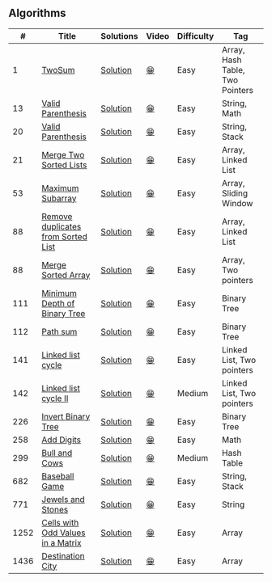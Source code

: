 ## Algorithms

|  #  |      Title     |   Solutions   | Video  | Difficulty  | Tag
|-----|----------------|---------------|--------|-------------|-------------
|1|[TwoSum](https://leetcode.com/problems/two-sum/)|[Solution](_1.ts) | [:grin:]() |Easy|Array, Hash Table, Two Pointers|
|13|[Valid Parenthesis](https://leetcode.com/problems/roman-to-integer/)|[Solution](_13.ts) | [:grin:]() |Easy|String, Math|
|20|[Valid Parenthesis](https://leetcode.com/problems/valid-parentheses/)|[Solution](_20.ts) | [:grin:]() |Easy|String, Stack|
|21|[Merge Two Sorted Lists](https://leetcode.com/problems/merge-two-sorted-lists/)|[Solution](_21.ts) | [:grin:]() |Easy|Array, Linked List|
|53|[Maximum Subarray](https://leetcode.com/problems/maximum-subarray/)|[Solution](_53.ts) | [:grin:]() |Easy|Array, Sliding Window|
|88|[Remove duplicates from Sorted List](https://leetcode.com/problems/remove-duplicates-from-sorted-list/)|[Solution](_83.js) | [:grin:]() |Easy|Array, Linked List|
|88|[Merge Sorted Array](https://leetcode.com/problems/merge-sorted-array/)|[Solution](_88.ts) | [:grin:]() |Easy|Array, Two pointers|
|111|[Minimum Depth of Binary Tree](https://leetcode.com/problems/minimum-depth-of-binary-tree/)|[Solution](_111.ts) | [:grin:]() |Easy|Binary Tree|
|112|[Path sum](https://leetcode.com/problems/path-sum/)|[Solution](_112.ts) | [:grin:]() |Easy|Binary Tree|
|141|[Linked list cycle](https://leetcode.com/problems/linked-list-cycle/)|[Solution](_141.js) | [:grin:]() |Easy|Linked List, Two pointers|
|142|[Linked list cycle II](https://leetcode.com/problems/linked-list-cycle-ii/)|[Solution](_142.js) | [:grin:]() |Medium|Linked List, Two pointers|
|226|[Invert Binary Tree](https://leetcode.com/problems/invert-binary-tree/)|[Solution](_226.ts) | [:grin:]() |Easy|Binary Tree|
|258|[Add Digits](https://leetcode.com/problems/add-digits/)|[Solution](_258.ts) | [:grin:]() |Easy|Math|
|299|[Bull and Cows](https://leetcode.com/problems/bulls-and-cows/)|[Solution](_299.ts) | [:grin:]() |Medium|Hash Table|
|682|[Baseball Game](https://leetcode.com/problems/baseball-game/)|[Solution](_682.ts) | [:grin:]() |Easy|String, Stack|
|771|[Jewels and Stones](https://leetcode.com/problems/jewels-and-stones/)|[Solution](_771.ts) | [:grin:]() |Easy|String|
|1252|[Cells with Odd Values in a Matrix](https://leetcode.com/problems/cells-with-odd-values-in-a-matrix/)|[Solution](_1252.ts) | [:grin:]() |Easy|Array|
|1436|[Destination City](https://leetcode.com/problems/destination-city/)|[Solution](_1436.ts) | [:grin:]() |Easy|Array|
